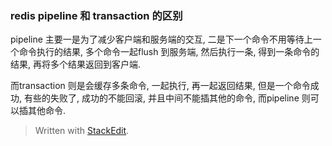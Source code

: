 
### redis pipeline 和 transaction 的区别
pipeline 主要一是为了减少客户端和服务端的交互, 二是下一个命令不用等待上一个命令执行的结果, 多个命令一起flush 到服务端, 然后执行一条, 得到一条命令的结果, 再将多个结果返回到客户端. 

而transaction 则是会缓存多条命令, 一起执行, 再一起返回结果, 但是一个命令成功, 有些的失败了, 成功的不能回滚, 并且中间不能插其他的命令, 而pipeline 则可以插其他命令.

> Written with [StackEdit](https://stackedit.io/).
<!--stackedit_data:
eyJoaXN0b3J5IjpbODM1MjIwMDgzLC0xMTg3ODc1ODE2XX0=
-->
